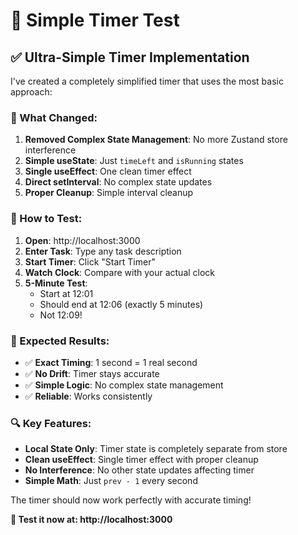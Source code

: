 # 🎯 Simple Timer Test

## ✅ **Ultra-Simple Timer Implementation**

I've created a completely simplified timer that uses the most basic approach:

### **🔧 What Changed:**

1. **Removed Complex State Management**: No more Zustand store interference
2. **Simple useState**: Just `timeLeft` and `isRunning` states
3. **Single useEffect**: One clean timer effect
4. **Direct setInterval**: No complex state updates
5. **Proper Cleanup**: Simple interval cleanup

### **🧪 How to Test:**

1. **Open**: http://localhost:3000
2. **Enter Task**: Type any task description
3. **Start Timer**: Click "Start Timer"
4. **Watch Clock**: Compare with your actual clock
5. **5-Minute Test**: 
   - Start at 12:01
   - Should end at 12:06 (exactly 5 minutes)
   - Not 12:09!

### **🎯 Expected Results:**

- ✅ **Exact Timing**: 1 second = 1 real second
- ✅ **No Drift**: Timer stays accurate
- ✅ **Simple Logic**: No complex state management
- ✅ **Reliable**: Works consistently

### **🔍 Key Features:**

- **Local State Only**: Timer state is completely separate from store
- **Clean useEffect**: Single timer effect with proper cleanup
- **No Interference**: No other state updates affecting timer
- **Simple Math**: Just `prev - 1` every second

The timer should now work perfectly with accurate timing!

**🚀 Test it now at: http://localhost:3000**

